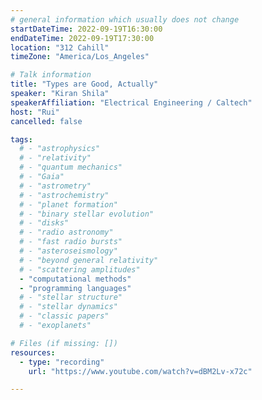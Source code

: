 ```yaml
---
# general information which usually does not change
startDateTime: 2022-09-19T16:30:00
endDateTime: 2022-09-19T17:30:00
location: "312 Cahill"
timeZone: "America/Los_Angeles"

# Talk information
title: "Types are Good, Actually"
speaker: "Kiran Shila"
speakerAffiliation: "Electrical Engineering / Caltech"
host: "Rui"
cancelled: false

tags:
  # - "astrophysics"
  # - "relativity"
  # - "quantum mechanics"
  # - "Gaia"
  # - "astrometry"
  # - "astrochemistry"
  # - "planet formation"
  # - "binary stellar evolution"
  # - "disks"
  # - "radio astronomy"
  # - "fast radio bursts"
  # - "asteroseismology"
  # - "beyond general relativity"
  # - "scattering amplitudes"
  - "computational methods"
  - "programming languages"
  # - "stellar structure"
  # - "stellar dynamics"
  # - "classic papers"
  # - "exoplanets"

# Files (if missing: [])
resources:
  - type: "recording"
    url: "https://www.youtube.com/watch?v=dBM2Lv-x72c"

---
```



